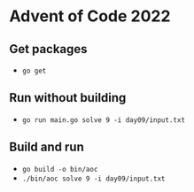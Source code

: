 # Advent of Code 2022

## Get packages

- `go get`

## Run without building

- `go run main.go solve 9 -i day09/input.txt`

## Build and run

- `go build -o bin/aoc`
- `./bin/aoc solve 9 -i day09/input.txt`
